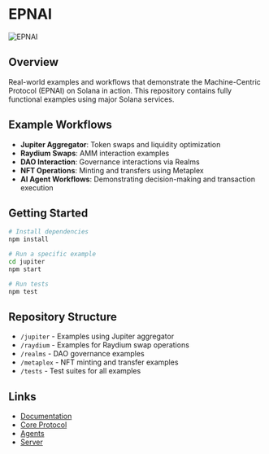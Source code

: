 # EPNAI
![EPNAI](https://github.com/user-attachments/assets/46fd7ed7-6c8b-4dd3-8241-eac1a491b9d1)

## Overview
Real-world examples and workflows that demonstrate the Machine-Centric Protocol (EPNAI) on Solana in action. This repository contains fully functional examples using major Solana services.

## Example Workflows
- **Jupiter Aggregator**: Token swaps and liquidity optimization
- **Raydium Swaps**: AMM interaction examples 
- **DAO Interaction**: Governance interactions via Realms
- **NFT Operations**: Minting and transfers using Metaplex
- **AI Agent Workflows**: Demonstrating decision-making and transaction execution

## Getting Started
```bash
# Install dependencies
npm install

# Run a specific example
cd jupiter
npm start

# Run tests
npm test
```

## Repository Structure
- `/jupiter` - Examples using Jupiter aggregator
- `/raydium` - Examples for Raydium swap operations
- `/realms` - DAO governance examples
- `/metaplex` - NFT minting and transfer examples
- `/tests` - Test suites for all examples

## Links
- [Documentation](https://github.com/EPNAI/EPNAI-docs)
- [Core Protocol](https://github.com/EPNAI/EPNAI-core)
- [Agents](https://github.com/EPNAI/EPNAI-agents)
- [Server](https://github.com/EPNAI/EPNAI-server)
